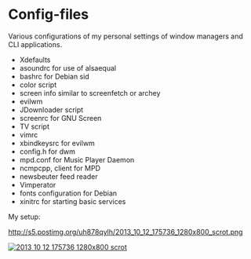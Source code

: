 Config-files
============

Various configurations of my personal settings of window managers and CLI applications.

- Xdefaults
- asoundrc for use of alsaequal
- bashrc for Debian sid
- color script
- screen info similar to screenfetch or archey
- evilwm
- JDownloader script
- screenrc for GNU Screen
- TV script
- vimrc
- xbindkeysrc for evilwm
- config.h for dwm
- mpd.conf for Music Player Daemon
- ncmpcpp, client for MPD
- newsbeuter feed reader
- Vimperator
- fonts configuration for Debian
- xinitrc for starting basic services

My setup:

http://s5.postimg.org/uh878qylh/2013_10_12_175736_1280x800_scrot.png


<a href='http://postimg.org/image/8i1sljhr7/' target='_blank'><img src='http://s5.postimg.org/8i1sljhr7/2013_10_12_175736_1280x800_scrot.jpg' border='0' alt="2013 10 12 175736 1280x800 scrot" /></a>
